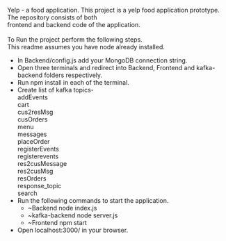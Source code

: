 Yelp - a food application.
This project is a yelp food application prototype. The repository consists of both <br >
frontend and backend code of the application. <br >
<br >
To Run the project perform the following steps. <br >
This readme assumes you have node already installed. <br />

-   In Backend/config.js add your MongoDB connection string. 
-   Open three terminals and redirect into Backend, Frontend and kafka-backend folders respectively. 
-   Run npm install in each of the terminal.
-   Create list of kafka topics- <br>
    addEvents <br>
    cart <br>
    cus2resMsg <br>
    cusOrders <br>
    menu <br>
    messages <br>
    placeOrder <br>
    registerEvents <br>
    registerevents <br>
    res2cusMessage <br>
    res2cusMsg <br>
    resOrders <br>
    response_topic <br>
    search <br>
-   Run the following commands to start the application. 
    -   ~Backend node index.js
    -   ~kafka-backend node server.js
    -   ~Frontend npm start
-   Open localhost:3000/ in your browser.  

